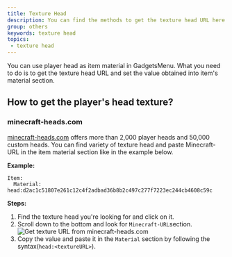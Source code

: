```yaml
---
title: Texture Head
description: You can find the methods to get the texture head URL here.
group: others
keywords: texture head
topics:
 - texture head
---
```


You can use player head as item material in GadgetsMenu. What you need to do is to get the texture head URL and set the value obtained into item's material section.

## How to get the player's head texture?

### minecraft-heads.com

[minecraft-heads.com](https://minecraft-heads.com/custom-heads) offers more than 2,000 player heads and 50,000 custom heads. You can find variety of texture head and paste Minecraft-URL in the item material section like in the example below.

**Example:**
```
Item:
  Material: head:d2ac1c51807e261c12c4f2adbad36b8b2c497c277f7223ec244cb4608c59c
```

**Steps:**
1) Find the texture head you're looking for and click on it.
2) Scroll down to the bottom and look for `Minecraft-URL`section.
  ![Get texture URL from minecraft-heads.com](/assets/gadgetsmenu-docs/images/others/texture-head-get-url-from-minecraft-heads.png "[Wrapper] Get texture URL from minecraft-heads.com")
3) Copy the value and paste it in the `Material` section by following the syntax(`head:<textureURL>`).